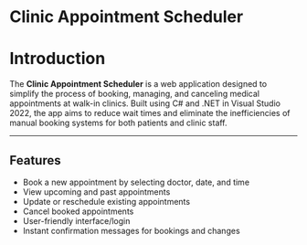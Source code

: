 # Clinic Appointment Scheduler
# Introduction
The **Clinic Appointment Scheduler** is a web application designed to simplify the process of booking, managing, and canceling medical appointments at walk-in clinics. Built using C# and .NET in Visual Studio 2022, the app aims to reduce wait times and eliminate the inefficiencies of manual booking systems for both patients and clinic staff.

---

## Features

- Book a new appointment by selecting doctor, date, and time
- View upcoming and past appointments
- Update or reschedule existing appointments
- Cancel booked appointments
- User-friendly interface/login
- Instant confirmation messages for bookings and changes

